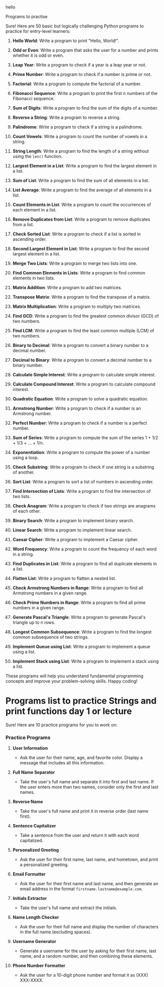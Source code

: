 hello

Programs to practise

Sure! Here are 50 basic but logically challenging Python programs to practice for entry-level learners:

1. **Hello World**:
   Write a program to print "Hello, World!".

2. **Odd or Even**:
   Write a program that asks the user for a number and prints whether it is odd or even.

3. **Leap Year**:
   Write a program to check if a year is a leap year or not.

4. **Prime Number**:
   Write a program to check if a number is prime or not.

5. **Factorial**:
   Write a program to compute the factorial of a number.

6. **Fibonacci Sequence**:
   Write a program to print the first n numbers of the Fibonacci sequence.

7. **Sum of Digits**:
   Write a program to find the sum of the digits of a number.

8. **Reverse a String**:
   Write a program to reverse a string.

9. **Palindrome**:
   Write a program to check if a string is a palindrome.

10. **Count Vowels**:
    Write a program to count the number of vowels in a string.

11. **String Length**:
    Write a program to find the length of a string without using the `len()` function.

12. **Largest Element in a List**:
    Write a program to find the largest element in a list.

13. **Sum of List**:
    Write a program to find the sum of all elements in a list.

14. **List Average**:
    Write a program to find the average of all elements in a list.

15. **Count Elements in List**:
    Write a program to count the occurrences of each element in a list.

16. **Remove Duplicates from List**:
    Write a program to remove duplicates from a list.

17. **Check Sorted List**:
    Write a program to check if a list is sorted in ascending order.

18. **Second Largest Element in List**:
    Write a program to find the second largest element in a list.

19. **Merge Two Lists**:
    Write a program to merge two lists into one.

20. **Find Common Elements in Lists**:
    Write a program to find common elements in two lists.

21. **Matrix Addition**:
    Write a program to add two matrices.

22. **Transpose Matrix**:
    Write a program to find the transpose of a matrix.

23. **Matrix Multiplication**:
    Write a program to multiply two matrices.

24. **Find GCD**:
    Write a program to find the greatest common divisor (GCD) of two numbers.

25. **Find LCM**:
    Write a program to find the least common multiple (LCM) of two numbers.

26. **Binary to Decimal**:
    Write a program to convert a binary number to a decimal number.

27. **Decimal to Binary**:
    Write a program to convert a decimal number to a binary number.

28. **Calculate Simple Interest**:
    Write a program to calculate simple interest.

29. **Calculate Compound Interest**:
    Write a program to calculate compound interest.

30. **Quadratic Equation**:
    Write a program to solve a quadratic equation.

31. **Armstrong Number**:
    Write a program to check if a number is an Armstrong number.

32. **Perfect Number**:
    Write a program to check if a number is a perfect number.

33. **Sum of Series**:
    Write a program to compute the sum of the series 1 + 1/2 + 1/3 + ... + 1/n.

34. **Exponentiation**:
    Write a program to compute the power of a number using a loop.

35. **Check Substring**:
    Write a program to check if one string is a substring of another.

36. **Sort List**:
    Write a program to sort a list of numbers in ascending order.

37. **Find Intersection of Lists**:
    Write a program to find the intersection of two lists.

38. **Check Anagram**:
    Write a program to check if two strings are anagrams of each other.

39. **Binary Search**:
    Write a program to implement binary search.

40. **Linear Search**:
    Write a program to implement linear search.

41. **Caesar Cipher**:
    Write a program to implement a Caesar cipher.

42. **Word Frequency**:
    Write a program to count the frequency of each word in a string.

43. **Find Duplicates in List**:
    Write a program to find all duplicate elements in a list.

44. **Flatten List**:
    Write a program to flatten a nested list.

45. **Check Armstrong Numbers in Range**:
    Write a program to find all Armstrong numbers in a given range.

46. **Check Prime Numbers in Range**:
    Write a program to find all prime numbers in a given range.

47. **Generate Pascal's Triangle**:
    Write a program to generate Pascal's triangle up to n rows.

48. **Longest Common Subsequence**:
    Write a program to find the longest common subsequence of two strings.

49. **Implement Queue using List**:
    Write a program to implement a queue using a list.

50. **Implement Stack using List**:
    Write a program to implement a stack using a list.

These programs will help you understand fundamental programming concepts and improve your problem-solving skills. Happy coding!


# Programs list to practice Strings and print functions day 1 or lecture

Sure! Here are 10 practice programs for you to work on:

### Practice Programs

1. **User Information**
   - Ask the user for their name, age, and favorite color. Display a message that includes all this information.

2. **Full Name Separator**
   - Take the user's full name and separate it into first and last name. If the user enters more than two names, consider only the first and last names.

3. **Reverse Name**
   - Take the user's full name and print it in reverse order (last name first).

4. **Sentence Capitalizer**
   - Take a sentence from the user and return it with each word capitalized.

5. **Personalized Greeting**
   - Ask the user for their first name, last name, and hometown, and print a personalized greeting.

6. **Email Formatter**
   - Ask the user for their first name and last name, and then generate an email address in the format `firstname.lastname@example.com`.

7. **Initials Extractor**
   - Take the user's full name and extract the initials.

8. **Name Length Checker**
   - Ask the user for their full name and display the number of characters in the full name (excluding spaces).

9. **Username Generator**
   - Generate a username for the user by asking for their first name, last name, and a random number, and then combining these elements.

10. **Phone Number Formatter**
    - Ask the user for a 10-digit phone number and format it as (XXX) XXX-XXXX.